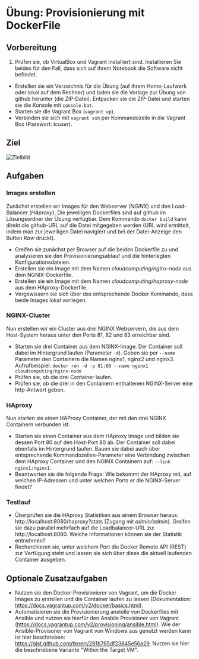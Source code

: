 # Übung: Provisionierung mit DockerFile

## Vorbereitung
1. Prüfen sie, ob VirtualBox und Vagrant installiert sind. Installieren Sie beides für den Fall, dass sich auf ihrem Notebook die Software nicht befindet.
* Erstellen sie ein Verzeichnis für die Übung (auf ihrem Home-Laufwerk oder lokal auf dem Rechner) und laden sie die Vorlage zur Übung von github herunter (die ZIP-Datei). Entpacken sie die ZIP-Datei und starten sie die Konsole mit `console.bat`.
* Starten sie die Vagrant Box (`vagrant up`).
* Verbinden sie sich mit `vagrant ssh` per Kommandozeile in die Vagrant Box (Passwort: *tcuser*).

## Ziel
![Zielbild](ziel.png)

## Aufgaben

### Images erstellen
Zunächst erstellen wir Images für den Webserver (*NGINX*) und den Load-Balancer (*HAproxy*). Die jeweiligen Dockerfiles sind auf github im Lösungsordner der Übung verfügbar. Dem Kommando `docker build` kann direkt die github-URL auf die Datei mitgegeben werden (URL wird ermittelt, indem man zur jeweiligen Datei navigiert und bei der Datei-Anzeige den Button *Raw* drückt).
* Greifen sie zunächst per Browser auf die beiden Dockerfile zu und analysieren sie den Provisionierungsablauf und die hinterlegten Konfigurationsdateien.
* Erstellen sie ein Image mit dem Namen *cloudcomputing/nginx-node* aus dem NGNIX-Dockerfile.
* Erstellen sie ein Image mit dem Namen *cloudcomputing/haproxy-node* aus dem HAproxy-Dockerfile.
* Vergewissern sie sich über das entsprechende Docker Kommando, dass beide Images lokal vorliegen.

### NGINX-Cluster
Nun erstellen wir ein Cluster aus drei NGINX Webservern, die aus dem Host-System heraus unter den Ports 81, 82 und 83 erreichbar sind.
* Starten sie drei Container aus dem NGINX-Image. Der Container soll dabei im Hintergrund laufen (Parameter `-d`). Geben sie per `--name` Parameter den Containern die Namen nginx1, nginx2 und nginx3. Aufrufbeispiel:
`docker run -d -p 81:80 --name nginx1 cloudcomputing/nginx-node`
* Prüfen sie, ob die drei Container laufen.
* Prüfen sie, ob die drei in den Containern enthaltenen NGINX-Server eine http-Antwort geben.

### HAproxy
Nun starten sie einen HAProxy Container, der mit den drei NGINX Containern verbunden ist.
* Starten sie einen Container aus dem HAproxy Image und bilden sie dessen Port 80 auf den Host-Port 80 ab. Der Container soll dabei ebenfalls im Hintergrund laufen. Bauen sie dabei auch über entsprechende Kommandozeilen-Parameter eine Verbindung zwischen dem HAproxy Container und den NGINX Containern auf: `--link nginx1:nginx1`.
* Beantworten sie die folgende Frage: Wie bekommt der HAproxy mit, auf welchen IP-Adressen und unter welchen Ports er die NGINX-Server findet?

### Testlauf
* Überprüfen sie die HAproxy Statistiken aus einem Browser heraus: http://localhost:8080/haproxy?stats (Zugang mit *admin/admin*). Greifen sie dazu parallel mehrfach auf die Loadbalancer-URL zu: http://localhost:8080. Welche Informationen können sie der Statistik entnehmen?
* Recherchieren sie, unter welchem Port die Docker Remote API (REST) zur Verfügung steht und lassen sie sich über diese die aktuell laufenden Container ausgeben.

## Optionale Zusatzaufgaben
* Nutzen sie den Docker-Provisionierer von Vagrant, um die Docker Images zu erstellen und die Container laufen zu lassen (Dokumentation: https://docs.vagrantup.com/v2/docker/basics.html).
* Automatisieren sie die Provisionierung anstelle von Dockerfiles mit Ansible und nutzen sie hierfür den Ansbile Provisioner von Vagrant (https://docs.vagrantup.com/v2/provisioning/ansible.html). Wie der Ansible-Provisoner von Vagrant von Windows aus genutzt werden kann ist hier beschrieben: https://gist.github.com/tknerr/291b765df23845e56a29. Nutzen sie hier die beschriebene Variante "Within the Target VM".
